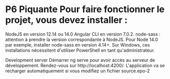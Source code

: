 # P6 Piquante Pour faire fonctionner le projet, vous devez installer :

NodeJS en version 12.14 ou 14.0 Angular CLI en version 7.0.2. node-sass : attention à prendre la version correspondante à NodeJS. Pour Node 14.0 par exemple, installer node-sass en version 4.14+. Sur Windows, ces installations nécessitent d'utiliser PowerShell en tant qu'administrateur.

Development server Démarrer ng serve pour avoir accès au serveur de développement. Rendez-vous sur http://localhost:4200/. L'application va se recharger automatiquement si vous modifiez un fichier source.epo-2

